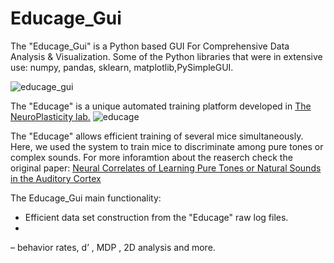 # Educage_Gui
The "Educage_Gui" is a Python based GUI For Comprehensive Data Analysis & Visualization.
Some of the Python libraries that were in extensive use: numpy, pandas, sklearn, matplotlib,PySimpleGUI.

![educage_gui](https://user-images.githubusercontent.com/83977654/125654603-82c46b1c-91d1-436d-b24b-61aaeea95120.png)



The "Educage" is a unique automated training platform developed in [The NeuroPlasticity lab.](https://elsc.huji.ac.il/people-directory/faculty-members/adi-mizrahi/)
![educage](https://user-images.githubusercontent.com/83977654/125638474-76cc2aa7-50bc-4027-8dd0-14d97fd2bb00.png)

The "Educage" allows efficient training of several mice simultaneously. Here, we used the system to train mice to discriminate among pure tones or complex sounds. For more inforamtion about the reaserch check the original paper: [Neural Correlates of Learning Pure Tones or Natural Sounds in the Auditory Cortex](https://www.frontiersin.org/articles/10.3389/fncir.2019.00082/full)

The Educage_Gui main functionality:
- Efficient data set construction from the "Educage" raw log files.
- 



– behavior rates, d’ , MDP , 2D analysis and more.

